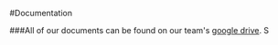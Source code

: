 #Documentation

###All of our documents can be found on our team's [google drive](https://drive.google.com/a/pdx.edu/folderview?id=0Bwrzr1uGrngyNlNyZENINml2Mkk&usp=sharing).
S
